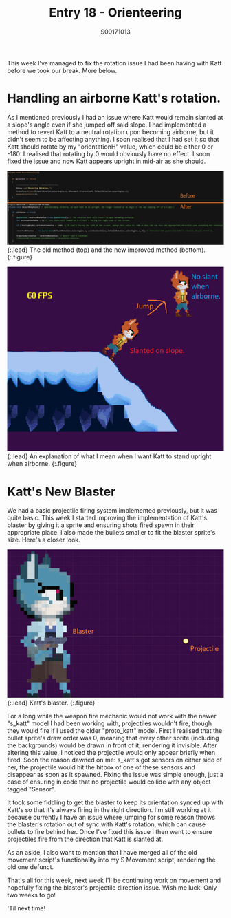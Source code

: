﻿---
layout: post
title: Entry 18 - Orienteering
description: >
  A post on the issues of ensuring Katt and her blaster behave properly when it comes to directional input.
author: S00171013
---

This week I've managed to fix the rotation issue I had been having with Katt before we took our break. More below.

# Handling an airborne Katt's rotation.

As I mentioned previously I had an issue where Katt would remain slanted at a slope's angle even if she jumped
off said slope. I had implemented a method to revert Katt to a neutral rotation upon becoming airborne, but it didn't
seem to be affecting anything. I soon realised that I had set it so that Katt should rotate by my "orientationH"
value, which could be either 0 or -180. I realised that rotating by 0 would obviously have no effect. I soon fixed
the issue and now Katt appears upright in mid-air as she should.

![Revert Rotation Method](/assets/img/post_images/jack_images/week-18-revert-rotation-method.png){:.lead}
The old method (top) and the new improved method (bottom).
{:.figure}

![Method in Action](/assets/img/post_images/jack_images/week-18-method-in-action.png){:.lead}
An explanation of what I mean when I want Katt to stand upright when airborne.
{:.figure}

# Katt's New Blaster

We had a basic projectile firing system implemented previously, but it was quite basic. This week I started 
improving the implementation of Katt's blaster by giving it a sprite and ensuring shots fired spawn in their 
appropriate place. I also made the bullets smaller to fit the blaster sprite's size. Here's a closer look.

![Katt's Blaster](/assets/img/post_images/jack_images/week-18-katt-blaster.png){:.lead}
Katt's blaster.
{:.figure}

For a long while the weapon fire mechanic would not work with the newer "s_katt" model I had been working with, 
projectiles wouldn't fire, though they would fire if I used the older "proto_katt" model. First I realised that
the bullet sprite's draw order was 0, meaning that every other sprite (including the backgrounds) would be drawn
in front of it, rendering it invisible. After altering this value, I noticed the projectile would only appear 
briefly when fired. Soon the reason dawned on me: s_katt's got sensors on either side of her, the projectile would
hit the hitbox of one of these sensors and  disappear as soon as it spawned. Fixing the issue was simple enough, 
just a case of ensuring in code that no projectile would collide with any object tagged "Sensor".

It took some fiddling to get the blaster to keep its orientation synced up with Katt's so that it's always firing
in the right direction. I'm still working at it because currently I have an issue where jumping for some reason 
throws the blaster's rotation out of sync with Katt's rotation, which can cause bullets to fire behind her. Once
I've fixed this issue I then want to ensure projectiles fire from the direction that Katt is slanted at. 

As an aside, I also want to mention that I have merged all of the old movement script's functionality into my S 
Movement script, rendering the old one defunct.

That's all for this week, next week I'll be continuing work on movement and hopefully fixing the blaster's 
projectile direction issue. Wish me luck! Only two weeks to go!

'Til next time!